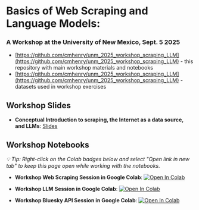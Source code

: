 # Basics of Web Scraping and Language Models: 
### A Workshop at the University of New Mexico, Sept. 5 2025

- [https://github.com/cmhenry/unm_2025_workshop_scraping_LLM](https://github.com/cmhenry/unm_2025_workshop_scraping_LLM) - this repository with main workshop materials and notebooks
- [https://github.com/cmhenry/unm_2025_workshop_scraping_LLM](https://github.com/cmhenry/unm_2025_workshop_scraping_LLM) - datasets used in workshop exercises

## Workshop Slides

- **Conceptual Introduction to scraping, the Internet as a data source, and LLMs**: <a href="https://github.com/cmhenry/unm_workshop_2025/blob/main/conceptual.html" target="_blank">Slides</a>

## Workshop Notebooks
*💡 Tip: Right-click on the Colab badges below and select "Open link in new tab" to keep this page open while working with the notebooks.*


- **Workshop Web Scraping Session in Google Colab**: <a href="https://colab.research.google.com/github/cmhenry/unm_workshop_2025/blob/main/notebooks/workshop_session_1_web_scraping.ipynb?flush_cache=true" target="_blank"><img src="https://colab.research.google.com/assets/colab-badge.svg" alt="Open In Colab"/></a>

- **Workshop LLM Session in Google Colab**: <a href="https://colab.research.google.com/github/cmhenry/unm_workshop_2025/blob/main/notebooks/workshop_session_2a_LLMs.ipynb?flush_cache=true" target="_blank"><img src="https://colab.research.google.com/assets/colab-badge.svg" alt="Open In Colab"/></a>

- **Workshop Bluesky API Session in Google Colab**: <a href="https://colab.research.google.com/github/cmhenry/unm_workshop_2025/blob/main/notebooks/workshop_session_3_bluesky.ipynb?flush_cache=true" target="_blank"><img src="https://colab.research.google.com/assets/colab-badge.svg" alt="Open In Colab"/></a>